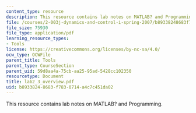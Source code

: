 ```yaml
---
content_type: resource
description: This resource contains lab notes on MATLAB? and Programming.
file: /courses/2-003j-dynamics-and-control-i-spring-2007/b89338248683f7830714a4c7c451da02_lab2_3_overview.pdf
file_size: 75930
file_type: application/pdf
learning_resource_types:
- Tools
license: https://creativecommons.org/licenses/by-nc-sa/4.0/
ocw_type: OCWFile
parent_title: Tools
parent_type: CourseSection
parent_uid: 59d8aa4a-75cb-aa25-95ad-5428cc102350
resourcetype: Document
title: lab2_3_overview.pdf
uid: b8933824-8683-f783-0714-a4c7c451da02
---
```

This resource contains lab notes on MATLAB? and Programming.